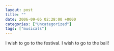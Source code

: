 ```yaml
---
layout: post
title: ""
date: 2006-09-05 02:28:00 +0000
categories: ["Uncategorized"]
tags: ["musicals"]
---
```


I wish to go to the festival. I wish to go to the ball!